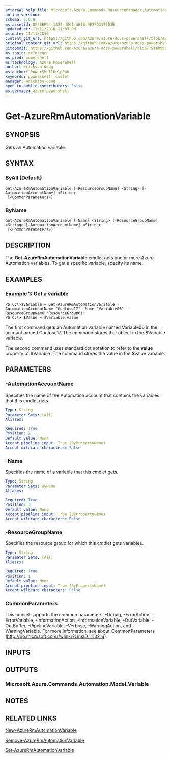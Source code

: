 ```yaml
---
external help file: Microsoft.Azure.Commands.ResourceManager.Automation.dll-Help.xml
online version: 
schema: 2.0.0
ms.assetid: 0F4BBF04-1424-4861-A61B-0E2FD317603B
updated_at: 11/11/2016 11:03 PM
ms.date: 11/11/2016
content_git_url: https://github.com/Azure/azure-docs-powershell/blob/master/azureps-cmdlets-docs/ResourceManager/AzureRM.Automation/v2.2.0/Get-AzureRMAutomationVariable.md
original_content_git_url: https://github.com/Azure/azure-docs-powershell/blob/master/azureps-cmdlets-docs/ResourceManager/AzureRM.Automation/v2.2.0/Get-AzureRMAutomationVariable.md
gitcommit: https://github.com/Azure/azure-docs-powershell/blob/79eeb985ea480979357fb4695832a0c3d29a48bf/azureps-cmdlets-docs/ResourceManager/AzureRM.Automation/v2.2.0/Get-AzureRMAutomationVariable.md
ms.topic: reference
ms.prod: powershell
ms.technology: Azure PowerShell
author: erickson-doug
ms.author: PowerShellHelpPub
keywords: powershell, cmdlet
manager: erickson-doug
open_to_public_contributors: False
ms.service: azure-powershell
---
```


# Get-AzureRmAutomationVariable

## SYNOPSIS
Gets an Automation variable.

## SYNTAX

### ByAll (Default)
```
Get-AzureRmAutomationVariable [-ResourceGroupName] <String> [-AutomationAccountName] <String>
 [<CommonParameters>]
```

### ByName
```
Get-AzureRmAutomationVariable [-Name] <String> [-ResourceGroupName] <String> [-AutomationAccountName] <String>
 [<CommonParameters>]
```

## DESCRIPTION
The **Get-AzureRmAutomationVariable** cmdlet gets one or more Azure Automation variables.
To get a specific variable, specify its name.

## EXAMPLES

### Example 1: Get a variable
```
PS C:\>$Variable = Get-AzureRmAutomationVariable -AutomationAccountName "Contoso17" -Name "Variable06" -ResourceGroupName "ResourceGroup01"
PS C:\> $Value = $Variable.value
```

The first command gets an Automation variable named Variable06 in the account named Contoso17.
The command stores that object in the $Variable variable.

The second command uses standard dot notation to refer to the **value** property of $Variable.
The command stores the value in the $value variable.

## PARAMETERS

### -AutomationAccountName
Specifies the name of the Automation account that contains the variables that this cmdlet gets.

```yaml
Type: String
Parameter Sets: (All)
Aliases: 

Required: True
Position: 2
Default value: None
Accept pipeline input: True (ByPropertyName)
Accept wildcard characters: False
```

### -Name
Specifies the name of a variable that this cmdlet gets.

```yaml
Type: String
Parameter Sets: ByName
Aliases: 

Required: True
Position: 3
Default value: None
Accept pipeline input: True (ByPropertyName)
Accept wildcard characters: False
```

### -ResourceGroupName
Specifies the resource group for which this cmdlet gets variables.

```yaml
Type: String
Parameter Sets: (All)
Aliases: 

Required: True
Position: 1
Default value: None
Accept pipeline input: True (ByPropertyName)
Accept wildcard characters: False
```

### CommonParameters
This cmdlet supports the common parameters: -Debug, -ErrorAction, -ErrorVariable, -InformationAction, -InformationVariable, -OutVariable, -OutBuffer, -PipelineVariable, -Verbose, -WarningAction, and -WarningVariable. For more information, see about_CommonParameters (http://go.microsoft.com/fwlink/?LinkID=113216).

## INPUTS

## OUTPUTS

### Microsoft.Azure.Commands.Automation.Model.Variable

## NOTES

## RELATED LINKS

[New-AzureRmAutomationVariable](xref:ResourceManager/AzureRM.Automation/v2.2.0/New-AzureRMAutomationVariable.md)

[Remove-AzureRmAutomationVariable](xref:ResourceManager/AzureRM.Automation/v2.2.0/Remove-AzureRMAutomationVariable.md)

[Set-AzureRmAutomationVariable](xref:ResourceManager/AzureRM.Automation/v2.2.0/Set-AzureRMAutomationVariable.md)


